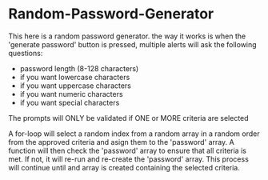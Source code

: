 # Random-Password-Generator

This here is a random password generator. the way it works is when the 'generate password' button is pressed, multiple alerts will ask the following questions:
- password length (8-128 characters)
- if you want lowercase characters  
- if you want uppercase characters
- if you want numeric characters
- if you want special characters

The prompts will ONLY be validated if ONE or MORE criteria are selected

A for-loop will select a random index from a random array in a random order from the approved criteria and asign them to the 'password' array. 
A function will then check the 'password' array to ensure that all criteria is met. If not, it will re-run and re-create the 'password' array. This process will continue until and array is created  containing the selected criteria.
